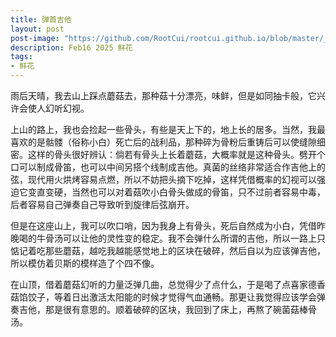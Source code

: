 ```yaml
---
title: 弹首吉他
layout: post
post-image: "https://github.com/RootCui/rootcui.github.io/blob/master/_data/th (1).jpg?raw=true"
description: Feb16 2025 鲜花
tags:
- 鲜花
---
```


雨后天晴，我去山上踩点蘑菇去，那种菇十分漂亮，味鲜，但是如同抽卡般，它兴许会使人幻听幻视。

上山的路上，我也会捡起一些骨头，有些是天上下的，地上长的居多。当然，我最喜欢的是骷髅（俗称小白）死亡后的战利品，那种碎为骨粉后重铸后可以使缝隙细密。这样的骨头很好辨认：倘若有骨头上长着蘑菇，大概率就是这种骨头。劈开个口可以制成骨笛，也可以中间另搭个线制成吉他。真菌的丝络非常适合作吉他上的弦，现代用火烘烤容易点燃，所以不妨把头摘下吃掉，这样凭借概率的幻视可以强迫它变直变硬，当然也可以对着菇吹小白骨头做成的骨笛，只不过前者容易中毒，后者容易自己弹奏自己导致听到旋律后弦崩开。

但是在这座山上，我可以吹口哨，因为我身上有骨头，死后自然成为小白，凭借昨晚喝的牛骨汤可以让他的灵性变的稳定。我不会弹什么所谓的吉他，所以一路上只惦记着吃那些蘑菇，越吃我越能感觉地上的区块在破碎，然后自以为应该弹吉他，所以模仿着贝斯的模样造了个四不像。

在山顶，借着蘑菇幻听的力量泛弹几曲，总觉得少了点什么，于是喝了点喜家德香菇馅饺子，等着日出激活太阳能的时候才觉得气血通畅。那更让我觉得应该学会弹奏吉他，那是很有意思的。顺着破碎的区块，我回到了床上，再熬了碗菌菇棒骨汤。
